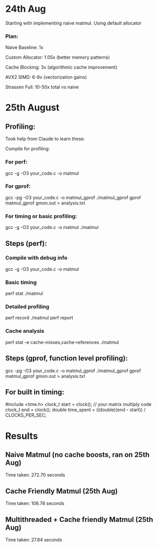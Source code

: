 # 24th Aug
Starting with implementing naive matmul. Using default allocator

### Plan:
Naive Baseline: 1x

Custom Allocator: 1.05x (better memory patterns)

Cache Blocking: 3x (algorithmic cache improvement)

AVX2 SIMD: 6-8x (vectorization gains)

Strassen Full: 10-50x total vs naive

# 25th August

## Profiling:
Took help from Claude to learn these:

Compile for profiling:

### For perf:
gcc -g -O3 your_code.c -o matmul

### For gprof:
gcc -pg -O3 your_code.c -o matmul_gprof
./matmul_gprof
gprof matmul_gprof gmon.out > analysis.txt

### For timing or basic profiling:
gcc -g -O3 your_code.c -o matmul
./matmul


## Steps (perf):

### Compile with debug info
gcc -g -O3 your_code.c -o matmul

### Basic timing
perf stat ./matmul

### Detailed profiling
perf record ./matmul
perf report

### Cache analysis
perf stat -e cache-misses,cache-references ./matmul


## Steps (gprof, function level profiling):
gcc -pg -O3 your_code.c -o matmul_gprof
./matmul_gprof
gprof matmul_gprof gmon.out > analysis.txt

## For built in timing:

#include <time.h>
clock_t start = clock();
// your matrix multiply code
clock_t end = clock();
double time_spent = ((double)(end - start)) / CLOCKS_PER_SEC;

# Results

## Naive Matmul (no cache boosts, ran on 25th Aug)
Time taken: 272.70 seconds

## Cache Friendly Matmul (25th Aug)
Time taken: 108.78 seconds

## Multithreaded + Cache friendly Matmul (25th Aug)
Time taken: 27.84 seconds